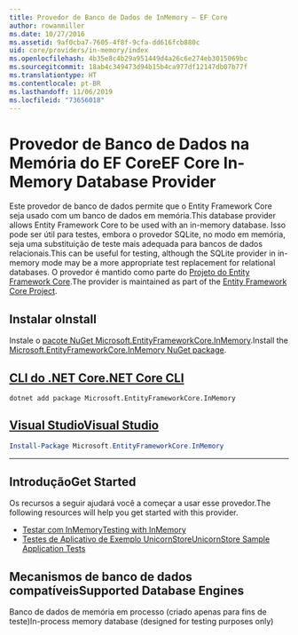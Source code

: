 ```yaml
---
title: Provedor de Banco de Dados de InMemory – EF Core
author: rowanmiller
ms.date: 10/27/2016
ms.assetid: 9af0cba7-7605-4f8f-9cfa-dd616fcb880c
uid: core/providers/in-memory/index
ms.openlocfilehash: 4b35e8c4b29a951449d4a26c6e274eb3015069bc
ms.sourcegitcommit: 18ab4c349473d94b15b4ca977df12147db07b77f
ms.translationtype: HT
ms.contentlocale: pt-BR
ms.lasthandoff: 11/06/2019
ms.locfileid: "73656018"
---
```

# <a name="ef-core-in-memory-database-provider"></a><span data-ttu-id="ed329-102">Provedor de Banco de Dados na Memória do EF Core</span><span class="sxs-lookup"><span data-stu-id="ed329-102">EF Core In-Memory Database Provider</span></span>

<span data-ttu-id="ed329-103">Este provedor de banco de dados permite que o Entity Framework Core seja usado com um banco de dados em memória.</span><span class="sxs-lookup"><span data-stu-id="ed329-103">This database provider allows Entity Framework Core to be used with an in-memory database.</span></span> <span data-ttu-id="ed329-104">Isso pode ser útil para testes, embora o provedor SQLite, no modo em memória, seja uma substituição de teste mais adequada para bancos de dados relacionais.</span><span class="sxs-lookup"><span data-stu-id="ed329-104">This can be useful for testing, although the SQLite provider in in-memory mode may be a more appropriate test replacement for relational databases.</span></span> <span data-ttu-id="ed329-105">O provedor é mantido como parte do [Projeto do Entity Framework Core](https://github.com/aspnet/EntityFrameworkCore).</span><span class="sxs-lookup"><span data-stu-id="ed329-105">The provider is maintained as part of the [Entity Framework Core Project](https://github.com/aspnet/EntityFrameworkCore).</span></span>

## <a name="install"></a><span data-ttu-id="ed329-106">Instalar o</span><span class="sxs-lookup"><span data-stu-id="ed329-106">Install</span></span>

<span data-ttu-id="ed329-107">Instale o [pacote NuGet Microsoft.EntityFrameworkCore.InMemory](https://www.nuget.org/packages/Microsoft.EntityFrameworkCore.InMemory/).</span><span class="sxs-lookup"><span data-stu-id="ed329-107">Install the [Microsoft.EntityFrameworkCore.InMemory NuGet package](https://www.nuget.org/packages/Microsoft.EntityFrameworkCore.InMemory/).</span></span>

## <a name="net-core-clitabdotnet-core-cli"></a>[<span data-ttu-id="ed329-108">CLI do .NET Core</span><span class="sxs-lookup"><span data-stu-id="ed329-108">.NET Core CLI</span></span>](#tab/dotnet-core-cli)

``` console
dotnet add package Microsoft.EntityFrameworkCore.InMemory
```

## <a name="visual-studiotabvs"></a>[<span data-ttu-id="ed329-109">Visual Studio</span><span class="sxs-lookup"><span data-stu-id="ed329-109">Visual Studio</span></span>](#tab/vs)

``` powershell
Install-Package Microsoft.EntityFrameworkCore.InMemory
```

***

## <a name="get-started"></a><span data-ttu-id="ed329-110">Introdução</span><span class="sxs-lookup"><span data-stu-id="ed329-110">Get Started</span></span>

<span data-ttu-id="ed329-111">Os recursos a seguir ajudará você a começar a usar esse provedor.</span><span class="sxs-lookup"><span data-stu-id="ed329-111">The following resources will help you get started with this provider.</span></span>

* [<span data-ttu-id="ed329-112">Testar com InMemory</span><span class="sxs-lookup"><span data-stu-id="ed329-112">Testing with InMemory</span></span>](../../miscellaneous/testing/in-memory.md)
* [<span data-ttu-id="ed329-113">Testes de Aplicativo de Exemplo UnicornStore</span><span class="sxs-lookup"><span data-stu-id="ed329-113">UnicornStore Sample Application Tests</span></span>](https://github.com/rowanmiller/UnicornStore/blob/master/UnicornStore/src/UnicornStore.Tests/Controllers/ShippingControllerTests.cs)

## <a name="supported-database-engines"></a><span data-ttu-id="ed329-114">Mecanismos de banco de dados compatíveis</span><span class="sxs-lookup"><span data-stu-id="ed329-114">Supported Database Engines</span></span>

<span data-ttu-id="ed329-115">Banco de dados de memória em processo (criado apenas para fins de teste)</span><span class="sxs-lookup"><span data-stu-id="ed329-115">In-process memory database (designed for testing purposes only)</span></span>
